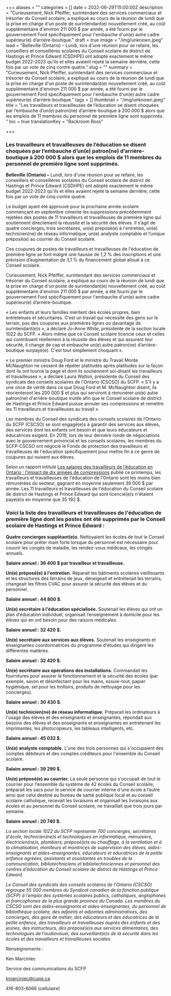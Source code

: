 +++
aliases = ""
categories = []
date = 2022-06-29T15:00:00Z
description = "Curieusement, Nick Pfeiffer, surintendant des services commerciaux et trésorier du Conseil scolaire, a expliqué au cours de la réunion de lundi que la prise en charge d'un poste de surintendant(e) nouvellement créé, au coût supplémentaire d'environ 211 000 $ par année, a été fourni par le gouvernement Ford spécifiquement pour l'embauche d'un(e) autre cadre supérieur(e) d’arrière-boutique."
draft = true
image = "/img/unknown.jpeg"
lead = "Belleville (Ontario) – Lundi, lors d'une réunion pour se refaire, les conseillers et conseillères scolaires du Conseil scolaire de district de Hastings et Prince Edward (CSDHPE) ont adopté exactement le même budget 2022-2023 qu'ils et elles avaient rejeté la semaine dernière, cette fois par un vote de cinq contre quatre."
slug = ""
summary = "Curieusement, Nick Pfeiffer, surintendant des services commerciaux et trésorier du Conseil scolaire, a expliqué au cours de la réunion de lundi que la prise en charge d'un poste de surintendant(e) nouvellement créé, au coût supplémentaire d'environ 211 000 $ par année, a été fourni par le gouvernement Ford spécifiquement pour l'embauche d'un(e) autre cadre supérieur(e) d’arrière-boutique."
tags = []
thumbnail = "/img/unknown.jpeg"
title = "Les travailleurs et travailleuses de l’éducation se disent choquées par l’embauche d’un(e) patron(ne) d’arrière-boutique à 200 000 $ alors que les emplois de 11 membres du personnel de première ligne sont supprimés. "
toc = true
translationKey = "Backroom Boss"

+++
### **Les travailleurs et travailleuses de l’éducation se disent choquées par l’embauche d’un(e) patron(ne) d’arrière-boutique à 200 000 $ alors que les emplois de 11 membres du personnel de première ligne sont supprimés.**

**Belleville (Ontario) –** Lundi, lors d'une réunion pour se refaire, les conseillers et conseillères scolaires du Conseil scolaire de district de Hastings et Prince Edward (CSDHPE) ont adopté exactement le même budget 2022-2023 qu'ils et elles avaient rejeté la semaine dernière, cette fois par un vote de cinq contre quatre.

Le budget ayant été approuvé pour la prochaine année scolaire commençant en septembre cimente les suppressions précédemment rejetées des postes de 11 travailleurs et travailleuses de première ligne qui soutiennent directement la réussite et la sécurité des élèves. Il s’agit de quatre concierges, trois secrétaires, un(e) préposé(e) à l'entretien, un(e) technicien(ne) de réseau informatique, un(e) analyste comptable et l’unique préposé(e) au courrier du Conseil scolaire.

Ces coupures de postes de travailleurs et travailleuses de l'éducation de première ligne se font malgré une hausse de 1,2 % des inscriptions et une prévision d’augmentation de 3,1 % du financement global alloué à ce Conseil scolaire.

Curieusement, Nick Pfeiffer, surintendant des services commerciaux et trésorier du Conseil scolaire, a expliqué au cours de la réunion de lundi que la prise en charge d'un poste de surintendant(e) nouvellement créé, au coût supplémentaire d'environ 211 000 $ par année, a été fourni par le gouvernement Ford spécifiquement pour l'embauche d'un(e) autre cadre supérieur(e) d’arrière-boutique.

« Les enfants et leurs familles méritent des écoles propres, bien entretenues et sécuritaires. C’est un travail qui nécessite des gens sur le terrain, pas des coupures aux premières lignes ou davantage de surintendant(e)s », a déclaré Jo-Anne White, présidente de la section locale 1022 du SCFP. « Alors même que ce Conseil scolaire licencie ceux et celles qui contribuent réellement à la réussite des élèves et qui assurent leur sécurité, il change de cap et embauche un(e) autre patron(ne) d’arrière-boutique surpayé(e). C'est tout simplement choquant ».

« Le premier ministre Doug Ford et le ministre du Travail Monte McNaughton ne cessent de répéter platitudes après platitudes sur la façon dont ils ont tourné la page et dont ils soutiennent soi-disant les travailleurs et travailleuses », a déclaré Laura Walton, présidente du Conseil des syndicats des conseils scolaires de l'Ontario (CSCSO) du SCFP. « S'il y a une once de vérité dans ce que Doug Ford et M. McNaughton disent, ils réorienteront les 200 000 $ et plus qui serviront à rémunérer un(e) autre patron(ne) d'arrière-boutique inutile afin que le Conseil scolaire de district de Hastings et Prince Edward puisse annuler ses compressions et remettre les 11 travailleurs et travailleuses au travail ».

Les membres du Conseil des syndicats des conseils scolaires de l’Ontario du SCFP (CSCSO) se sont engagé(e)s à garantir des services aux élèves, des services dont les enfants ont besoin et que leurs éducateurs et éducatrices exigent. En 2019, lors de leur dernière ronde de négociations avec le gouvernement provincial et les conseils scolaires, les membres du SCFP-CSCSO ont négocié le Fonds de protection des travailleurs et travailleuses de l'éducation spécifiquement pour mettre fin à ce genre de coupures qui nuisent aux élèves.

Selon un rapport intitulé [Les salaires des travailleurs de l’éducation en Ontario : l’impact de dix années de compressions](https://cupe.ca/edge-thousands-cupe-education-workers-share-stories-living-poverty-wages) publié ce printemps, les travailleurs et travailleuses de l'éducation de l'Ontario sont les moins bien rémunérées du secteur, gagnant en moyenne seulement 39 000 $ par année. Les 11 travailleurs et travailleuses de l'éducation du Conseil scolaire de district de Hastings et Prince Edward qui sont licencié(e)s n'étaient payé(e)s en moyenne que 35 192 $.

### **Voici la liste des travailleurs et travailleuses de l'éducation de première ligne dont les postes ont été supprimés par le Conseil scolaire de Hastings et Prince Edward :**

**Quatre concierges suppléant(e)s.** Nettoyaient les écoles de tout le Conseil scolaire pour prêter main forte lorsque du personnel est nécessaire pour couvrir les congés de maladie, les rendez-vous médicaux, les congés annuels.

**Salaire annuel : 36 400 $ par travailleur et travailleuse.**

**Un(e) préposé(e) à l'entretien.** Réparait les bâtiments scolaires vieillissants et les structures des terrains de jeux, déneigeait et entretenait les terrains, changeait les filtres CVAC pour assurer la sécurité des élèves et du personnel.

**Salaire annuel : 44 800 $.**

**Un(e) secrétaire à l'éducation spécialisée.** Soutenait les élèves qui ont un plan d'éducation individuel, organisait l’enseignement à domicile pour les élèves qui en ont besoin pour des raisons médicales.

**Salaire annuel : 32 420 $.**

**Un(e) secrétaire aux services aux élèves.** Soutenait les enseignants et enseignantes coordonnatrices du programme d'études qui dirigent les différentes matières.

**Salaire annuel : 32 420 $.**

**Un(e) secrétaire aux opérations des installations.** Commandait les fournitures pour assurer le fonctionnement et la sécurité des écoles (par exemple, savon et désinfectant pour les mains, essuie-tout, papier hygiénique, sel pour les trottoirs, produits de nettoyage pour les concierges).

**Salaire annuel : 30 430 $.**

**Un(e) technicien(ne) de réseau informatique.** Préparait les ordinateurs à l'usage des élèves et des enseignants et enseignantes, répondait aux besoins des élèves et des enseignants et enseignantes en entretenant les imprimantes, les photocopieurs, les tableaux intelligents, etc.

**Salaire annuel : 45 032 $.**

**Un(e) analyste comptable.** L'une des trois personnes qui s'occupaient des comptes débiteurs et des comptes créditeurs pour l'ensemble du Conseil scolaire.

**Salaire annuel : 39 290 $.**

**Un(e) préposé(e) au courrier.** La seule personne qui s'occupait de tout le courrier pour l'ensemble du système de 42 écoles du Conseil scolaire, préparait les sacs pour le service de courrier interne d'une école à l’autre ainsi que celui destiné au bureau de santé publique local et au conseil scolaire catholique, recevait les livraisons et organisait les livraisons aux écoles et au personnel du Conseil scolaire, ne travaillait que trois jours par semaine.

**Salaire annuel : 20 740 $.**

_La section locale 1022 du SCFP représente 700 concierges, secrétaires d'école, technicien(ne)s et technologues en informatique, menuisiers, électricien(ne)s, plombiers, préposé(e)s au chauffage, à la ventilation et à la climatisation, moniteurs et monitrices de supervision des élèves, aides-enseignants et aides-enseignantes, éducateurs et éducatrices de la petite enfance agréées, assistants et assistantes en troubles de la communication, bibliotechniciens et bibliotechniciennes et personnel des centres d’éducation du Conseil scolaire de district de Hastings et Prince Edward._

_Le Conseil des syndicats des conseils scolaires de l'Ontario (CSCSO) regroupe 55 000 membres du Syndicat canadien de la fonction publique (SCFP) à l’emploi des systèmes scolaires publics, catholiques, anglophones et francophones de la plus grande province du Canada. Les membres du CSCSO sont des aides-enseignants et aides-enseignantes, du personnel de bibliothèque scolaire, des adjoints et adjointes administratives, des concierges, des gens de métier, des éducateurs et des éducatrices de la petite enfance, des travailleurs et travailleuses auprès des enfants et des jeunes, des instructeurs, des préposé(e)s aux services alimentaires, des technologues de l’audiovisuel, des surveillant(e)s de la sécurité dans les écoles et des travailleurs et travailleuses sociales._

Renseignements :

Ken Marciniec

Service des communications du SCFP

kmarciniec@cupe.ca

416-803-6066 (cellulaire)